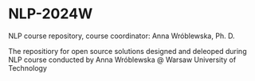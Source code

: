# NLP-2024W
NLP course repository, course coordinator: Anna Wróblewska, Ph. D.

The repositiory for open source solutions designed and deleoped during NLP course conducted by Anna Wróblewska @ Warsaw University of Technology
